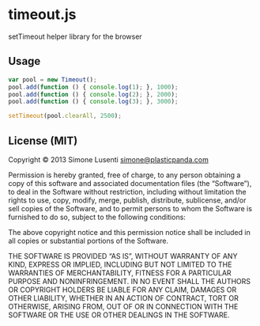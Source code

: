 timeout.js
==========

setTimeout helper library for the browser

## Usage ##

```javascript
var pool = new Timeout();
pool.add(function () { console.log(1); }, 1000);
pool.add(function () { console.log(2); }, 2000);
pool.add(function () { console.log(3); }, 3000);

setTimeout(pool.clearAll, 2500);
```

## License (MIT) ##

Copyright © 2013 Simone Lusenti <simone@plasticpanda.com>

Permission is hereby granted, free of charge, to any person obtaining a copy of this software and associated documentation files (the “Software”), to deal in the Software without restriction, including without limitation the rights to use, copy, modify, merge, publish, distribute, sublicense, and/or sell copies of the Software, and to permit persons to whom the Software is furnished to do so, subject to the following conditions:

The above copyright notice and this permission notice shall be included in all copies or substantial portions of the Software.

THE SOFTWARE IS PROVIDED “AS IS”, WITHOUT WARRANTY OF ANY KIND, EXPRESS OR IMPLIED, INCLUDING BUT NOT LIMITED TO THE WARRANTIES OF MERCHANTABILITY, FITNESS FOR A PARTICULAR PURPOSE AND NONINFRINGEMENT. IN NO EVENT SHALL THE AUTHORS OR COPYRIGHT HOLDERS BE LIABLE FOR ANY CLAIM, DAMAGES OR OTHER LIABILITY, WHETHER IN AN ACTION OF CONTRACT, TORT OR OTHERWISE, ARISING FROM, OUT OF OR IN CONNECTION WITH THE SOFTWARE OR THE USE OR OTHER DEALINGS IN THE SOFTWARE.

